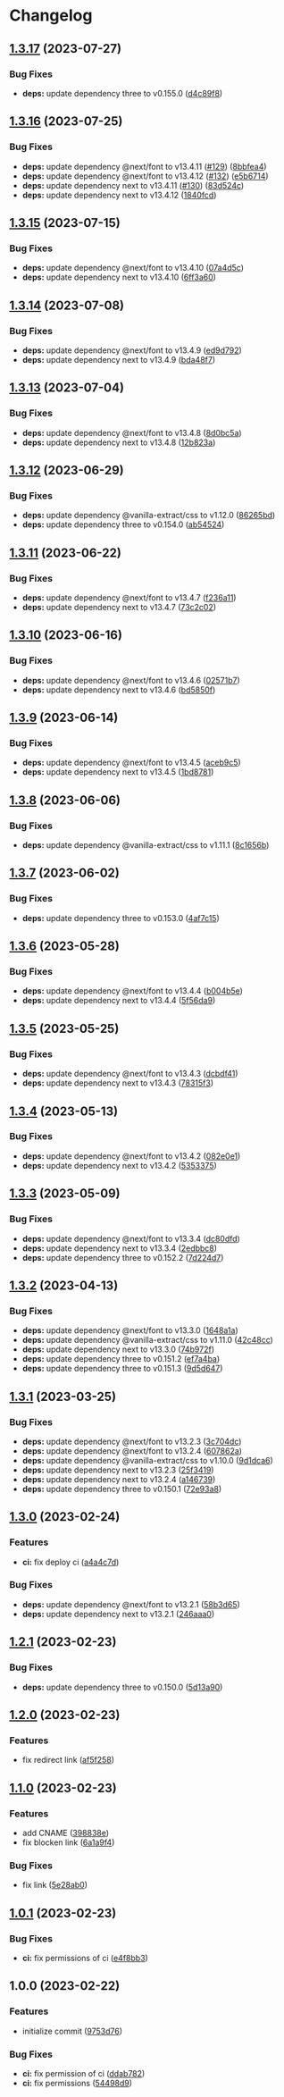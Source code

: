 # Changelog

## [1.3.17](https://github.com/re-taro/card.re-taro.dev/compare/1.3.16...1.3.17) (2023-07-27)


### Bug Fixes

* **deps:** update dependency three to v0.155.0 ([d4c89f8](https://github.com/re-taro/card.re-taro.dev/commit/d4c89f894c916bf4f45d590312815f1a67a6ac46))

## [1.3.16](https://github.com/re-taro/card.re-taro.dev/compare/1.3.15...1.3.16) (2023-07-25)


### Bug Fixes

* **deps:** update dependency @next/font to v13.4.11 ([#129](https://github.com/re-taro/card.re-taro.dev/issues/129)) ([8bbfea4](https://github.com/re-taro/card.re-taro.dev/commit/8bbfea457720ca909dd83a3b67b308d4f79bad02))
* **deps:** update dependency @next/font to v13.4.12 ([#132](https://github.com/re-taro/card.re-taro.dev/issues/132)) ([e5b6714](https://github.com/re-taro/card.re-taro.dev/commit/e5b67141eaf6ff7301dd9572858018b828105563))
* **deps:** update dependency next to v13.4.11 ([#130](https://github.com/re-taro/card.re-taro.dev/issues/130)) ([83d524c](https://github.com/re-taro/card.re-taro.dev/commit/83d524cb20e2de4e9d766dec53b638b5a7c6a371))
* **deps:** update dependency next to v13.4.12 ([1840fcd](https://github.com/re-taro/card.re-taro.dev/commit/1840fcdba2d19bb83023cd132a80d461cf5ad9f4))

## [1.3.15](https://github.com/re-taro/card.re-taro.dev/compare/1.3.14...1.3.15) (2023-07-15)


### Bug Fixes

* **deps:** update dependency @next/font to v13.4.10 ([07a4d5c](https://github.com/re-taro/card.re-taro.dev/commit/07a4d5c378ade19a41ff3d798699eda215a09b82))
* **deps:** update dependency next to v13.4.10 ([6ff3a60](https://github.com/re-taro/card.re-taro.dev/commit/6ff3a6051d94a6fd66b76ca01cd29240712e2244))

## [1.3.14](https://github.com/re-taro/card.re-taro.dev/compare/1.3.13...1.3.14) (2023-07-08)


### Bug Fixes

* **deps:** update dependency @next/font to v13.4.9 ([ed9d792](https://github.com/re-taro/card.re-taro.dev/commit/ed9d7926d9d2a3649480f1670fb77de36be31850))
* **deps:** update dependency next to v13.4.9 ([bda48f7](https://github.com/re-taro/card.re-taro.dev/commit/bda48f721588e41b78906a3f18805db3aa4b6fa6))

## [1.3.13](https://github.com/re-taro/card.re-taro.dev/compare/1.3.12...1.3.13) (2023-07-04)


### Bug Fixes

* **deps:** update dependency @next/font to v13.4.8 ([8d0bc5a](https://github.com/re-taro/card.re-taro.dev/commit/8d0bc5af959605e7df56c93d99356cefccf6020a))
* **deps:** update dependency next to v13.4.8 ([12b823a](https://github.com/re-taro/card.re-taro.dev/commit/12b823a2fddfcb689201ffd61ec6578751879363))

## [1.3.12](https://github.com/re-taro/card.re-taro.dev/compare/1.3.11...1.3.12) (2023-06-29)


### Bug Fixes

* **deps:** update dependency @vanilla-extract/css to v1.12.0 ([86265bd](https://github.com/re-taro/card.re-taro.dev/commit/86265bd96f18300818fcca7129d1008c02e3e1d4))
* **deps:** update dependency three to v0.154.0 ([ab54524](https://github.com/re-taro/card.re-taro.dev/commit/ab545249c01056550f75830ea23d17f37c1bfa98))

## [1.3.11](https://github.com/re-taro/card.re-taro.dev/compare/1.3.10...1.3.11) (2023-06-22)


### Bug Fixes

* **deps:** update dependency @next/font to v13.4.7 ([f236a11](https://github.com/re-taro/card.re-taro.dev/commit/f236a1185c931576d6fab6718627f9d511c660a3))
* **deps:** update dependency next to v13.4.7 ([73c2c02](https://github.com/re-taro/card.re-taro.dev/commit/73c2c021d664f3caa0203100ea2155602f6208f9))

## [1.3.10](https://github.com/re-taro/card.re-taro.dev/compare/1.3.9...1.3.10) (2023-06-16)


### Bug Fixes

* **deps:** update dependency @next/font to v13.4.6 ([02571b7](https://github.com/re-taro/card.re-taro.dev/commit/02571b71966ede477d7280efc342357c0b5a2b57))
* **deps:** update dependency next to v13.4.6 ([bd5850f](https://github.com/re-taro/card.re-taro.dev/commit/bd5850f003ade9722920d2e5ecaddca5ccc034a1))

## [1.3.9](https://github.com/re-taro/card.re-taro.dev/compare/1.3.8...1.3.9) (2023-06-14)


### Bug Fixes

* **deps:** update dependency @next/font to v13.4.5 ([aceb9c5](https://github.com/re-taro/card.re-taro.dev/commit/aceb9c5133cc36d89feb0c7b226b76d79e6f11bb))
* **deps:** update dependency next to v13.4.5 ([1bd8781](https://github.com/re-taro/card.re-taro.dev/commit/1bd8781d1fabe6a8bb17d0adce7c54b64b96bd81))

## [1.3.8](https://github.com/re-taro/card.re-taro.dev/compare/1.3.7...1.3.8) (2023-06-06)


### Bug Fixes

* **deps:** update dependency @vanilla-extract/css to v1.11.1 ([8c1656b](https://github.com/re-taro/card.re-taro.dev/commit/8c1656b99f3e51afbc5d7d190fd7b05c9a613758))

## [1.3.7](https://github.com/re-taro/card.re-taro.dev/compare/1.3.6...1.3.7) (2023-06-02)


### Bug Fixes

* **deps:** update dependency three to v0.153.0 ([4af7c15](https://github.com/re-taro/card.re-taro.dev/commit/4af7c156b6c3301fca98bc4cfa990a577280b99d))

## [1.3.6](https://github.com/re-taro/card.re-taro.dev/compare/1.3.5...1.3.6) (2023-05-28)


### Bug Fixes

* **deps:** update dependency @next/font to v13.4.4 ([b004b5e](https://github.com/re-taro/card.re-taro.dev/commit/b004b5e411c928ab0864dd79aa6d5eab41e60487))
* **deps:** update dependency next to v13.4.4 ([5f56da9](https://github.com/re-taro/card.re-taro.dev/commit/5f56da99379db0327e1bbf7e703469639394adce))

## [1.3.5](https://github.com/re-taro/card.re-taro.dev/compare/1.3.4...1.3.5) (2023-05-25)


### Bug Fixes

* **deps:** update dependency @next/font to v13.4.3 ([dcbdf41](https://github.com/re-taro/card.re-taro.dev/commit/dcbdf4161d94ca0dfbd98217f693f69a6de5da6e))
* **deps:** update dependency next to v13.4.3 ([78315f3](https://github.com/re-taro/card.re-taro.dev/commit/78315f389b4afbbc10548ab33d94a949e3ce4d2b))

## [1.3.4](https://github.com/re-taro/card.re-taro.dev/compare/1.3.3...1.3.4) (2023-05-13)


### Bug Fixes

* **deps:** update dependency @next/font to v13.4.2 ([082e0e1](https://github.com/re-taro/card.re-taro.dev/commit/082e0e1e55f5af5155eed791568d44f3de27c438))
* **deps:** update dependency next to v13.4.2 ([5353375](https://github.com/re-taro/card.re-taro.dev/commit/53533752ca6c209a4185154eb6f20339a5baf94d))

## [1.3.3](https://github.com/re-taro/card.re-taro.dev/compare/1.3.2...1.3.3) (2023-05-09)


### Bug Fixes

* **deps:** update dependency @next/font to v13.3.4 ([dc80dfd](https://github.com/re-taro/card.re-taro.dev/commit/dc80dfdefc5ac3c67a9680fc71247741c0da0620))
* **deps:** update dependency next to v13.3.4 ([2edbbc8](https://github.com/re-taro/card.re-taro.dev/commit/2edbbc82eb0d4fac8c104966f9e6b89d599d4629))
* **deps:** update dependency three to v0.152.2 ([7d224d7](https://github.com/re-taro/card.re-taro.dev/commit/7d224d7b3b03a9dcffabd2afa474a5ba34f1683a))

## [1.3.2](https://github.com/re-taro-dev/card.re-taro.dev/compare/1.3.1...1.3.2) (2023-04-13)


### Bug Fixes

* **deps:** update dependency @next/font to v13.3.0 ([1648a1a](https://github.com/re-taro-dev/card.re-taro.dev/commit/1648a1a9c67c60058b89de9a2aa09a807ba9a496))
* **deps:** update dependency @vanilla-extract/css to v1.11.0 ([42c48cc](https://github.com/re-taro-dev/card.re-taro.dev/commit/42c48ccc7fc81e353fdd96f8ffa1cf1da3e24608))
* **deps:** update dependency next to v13.3.0 ([74b972f](https://github.com/re-taro-dev/card.re-taro.dev/commit/74b972f64dd47ce03d7981fb81b92598db58ed7e))
* **deps:** update dependency three to v0.151.2 ([ef7a4ba](https://github.com/re-taro-dev/card.re-taro.dev/commit/ef7a4ba64b56a8917421d2b565f6f505388c66e7))
* **deps:** update dependency three to v0.151.3 ([9d5d647](https://github.com/re-taro-dev/card.re-taro.dev/commit/9d5d64776a778a63602b0216ba9bc80573a8ee34))

## [1.3.1](https://github.com/re-taro-dev/card.re-taro.dev/compare/1.3.0...1.3.1) (2023-03-25)


### Bug Fixes

* **deps:** update dependency @next/font to v13.2.3 ([3c704dc](https://github.com/re-taro-dev/card.re-taro.dev/commit/3c704dcc5cca52b48de00d773c06eaff63c483f8))
* **deps:** update dependency @next/font to v13.2.4 ([607862a](https://github.com/re-taro-dev/card.re-taro.dev/commit/607862ad213b1b92b4a6b90a0a7fdf347ba271bb))
* **deps:** update dependency @vanilla-extract/css to v1.10.0 ([9d1dca6](https://github.com/re-taro-dev/card.re-taro.dev/commit/9d1dca67162726b04389ab2c0b27d7d3d08603c8))
* **deps:** update dependency next to v13.2.3 ([25f3419](https://github.com/re-taro-dev/card.re-taro.dev/commit/25f3419064a6a8393a89fe774b6513ede6c49279))
* **deps:** update dependency next to v13.2.4 ([a146739](https://github.com/re-taro-dev/card.re-taro.dev/commit/a1467390a0e93a69987a1fdfc64cbbe3b39a3267))
* **deps:** update dependency three to v0.150.1 ([72e93a8](https://github.com/re-taro-dev/card.re-taro.dev/commit/72e93a8877892ba35d574420dfdd0d48b11ce8be))

## [1.3.0](https://github.com/re-taro-dev/card.re-taro.dev/compare/1.2.1...1.3.0) (2023-02-24)


### Features

* **ci:** fix deploy ci ([a4a4c7d](https://github.com/re-taro-dev/card.re-taro.dev/commit/a4a4c7d00c4f79b2014998a5ea76a22e8307f05c))


### Bug Fixes

* **deps:** update dependency @next/font to v13.2.1 ([58b3d65](https://github.com/re-taro-dev/card.re-taro.dev/commit/58b3d658d2d14c0892159007bc5b26048046f59f))
* **deps:** update dependency next to v13.2.1 ([246aaa0](https://github.com/re-taro-dev/card.re-taro.dev/commit/246aaa053657f5a459cf3bc83dc8c858ffcb026a))

## [1.2.1](https://github.com/re-taro-dev/card.re-taro.dev/compare/1.2.0...1.2.1) (2023-02-23)


### Bug Fixes

* **deps:** update dependency three to v0.150.0 ([5d13a90](https://github.com/re-taro-dev/card.re-taro.dev/commit/5d13a9092dbc676c08c200f837cc637627476164))

## [1.2.0](https://github.com/re-taro-dev/card.re-taro.dev/compare/1.1.0...1.2.0) (2023-02-23)


### Features

* fix redirect link ([af5f258](https://github.com/re-taro-dev/card.re-taro.dev/commit/af5f25867369bf08ddf3a618c1a8ee82d9a9b7bf))

## [1.1.0](https://github.com/re-taro-dev/card.re-taro.dev/compare/1.0.1...1.1.0) (2023-02-23)


### Features

* add CNAME ([398838e](https://github.com/re-taro-dev/card.re-taro.dev/commit/398838ee1848df4bb76c9140db617bcd6ad9dd85))
* fix blocken link ([6a1a9f4](https://github.com/re-taro-dev/card.re-taro.dev/commit/6a1a9f49b1224b9c2c8d4c3fe864aec94c4b3575))


### Bug Fixes

* fix link ([5e28ab0](https://github.com/re-taro-dev/card.re-taro.dev/commit/5e28ab0e89ac9fdeda99ce5ea0355dcbf678bd60))

## [1.0.1](https://github.com/re-taro-dev/card.re-taro.dev/compare/1.0.0...1.0.1) (2023-02-23)


### Bug Fixes

* **ci:** fix permissions of ci ([e4f8bb3](https://github.com/re-taro-dev/card.re-taro.dev/commit/e4f8bb373536d1b181ab623c4eca3ea6d7f3b413))

## 1.0.0 (2023-02-22)


### Features

* initialize commit ([9753d76](https://github.com/re-taro-dev/card.re-taro.dev/commit/9753d7635d4366326225094a8f855c44fbf767d0))


### Bug Fixes

* **ci:** fix permission of ci ([ddab782](https://github.com/re-taro-dev/card.re-taro.dev/commit/ddab782b908567d3a9681add2931b517fe32dfaa))
* **ci:** fix permissions ([54498d9](https://github.com/re-taro-dev/card.re-taro.dev/commit/54498d9e9de37e9041f1a5b5be04d73697aca17d))
